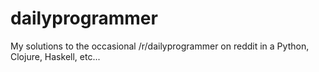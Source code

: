 dailyprogrammer
===============

My solutions to the occasional /r/dailyprogrammer on reddit in a Python, Clojure, Haskell, etc...
